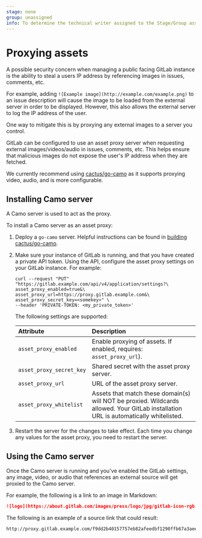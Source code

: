```yaml
---
stage: none
group: unassigned
info: To determine the technical writer assigned to the Stage/Group associated with this page, see https://about.gitlab.com/handbook/engineering/ux/technical-writing/#designated-technical-writers
---
```


# Proxying assets

A possible security concern when managing a public facing GitLab instance is
the ability to steal a users IP address by referencing images in issues, comments, etc.

For example, adding `![Example image](http://example.com/example.png)` to
an issue description will cause the image to be loaded from the external
server in order to be displayed. However, this also allows the external server
to log the IP address of the user.

One way to mitigate this is by proxying any external images to a server you
control.

GitLab can be configured to use an asset proxy server when requesting external images/videos/audio in
issues, comments, etc. This helps ensure that malicious images do not expose the user's IP address
when they are fetched.

We currently recommend using [cactus/go-camo](https://github.com/cactus/go-camo#how-it-works)
as it supports proxying video, audio, and is more configurable.

## Installing Camo server

A Camo server is used to act as the proxy.

To install a Camo server as an asset proxy:

1. Deploy a `go-camo` server. Helpful instructions can be found in
   [building cactus/go-camo](https://github.com/cactus/go-camo#building).

1. Make sure your instance of GitLab is running, and that you have created a private API token.
   Using the API, configure the asset proxy settings on your GitLab instance. For example:

   ```shell
   curl --request "PUT" "https://gitlab.example.com/api/v4/application/settings?\
   asset_proxy_enabled=true&\
   asset_proxy_url=https://proxy.gitlab.example.com&\
   asset_proxy_secret_key=<somekey>" \
   --header 'PRIVATE-TOKEN: <my_private_token>'
   ```

   The following settings are supported:

   | Attribute                | Description                                                                                                                          |
   |:-------------------------|:-------------------------------------------------------------------------------------------------------------------------------------|
   | `asset_proxy_enabled`    | Enable proxying of assets. If enabled, requires: `asset_proxy_url`).                                                                 |
   | `asset_proxy_secret_key` | Shared secret with the asset proxy server.                                                                                           |
   | `asset_proxy_url`        | URL of the asset proxy server.                                                                                                       |
   | `asset_proxy_whitelist`  | Assets that match these domain(s) will NOT be proxied. Wildcards allowed. Your GitLab installation URL is automatically whitelisted. |

1. Restart the server for the changes to take effect. Each time you change any values for the asset
   proxy, you need to restart the server.

## Using the Camo server

Once the Camo server is running and you've enabled the GitLab settings, any image, video, or audio that
references an external source will get proxied to the Camo server.

For example, the following is a link to an image in Markdown:

```markdown
![logo](https://about.gitlab.com/images/press/logo/jpg/gitlab-icon-rgb.jpg)
```

The following is an example of a source link that could result:

```plaintext
http://proxy.gitlab.example.com/f9dd2b40157757eb82afeedbf1290ffb67a3aeeb/68747470733a2f2f61626f75742e6769746c61622e636f6d2f696d616765732f70726573732f6c6f676f2f6a70672f6769746c61622d69636f6e2d7267622e6a7067
```
